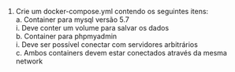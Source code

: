 1. Crie um docker-compose.yml contendo os seguintes itens:<br>
	a. Container para mysql versão 5.7<br>
		i. Deve conter um volume para salvar os dados<br>
	b. Container para phpmyadmin<br>
		i. Deve ser possível conectar com servidores arbitrários<br>
	c. Ambos containers devem estar conectados através da mesma network<br>
